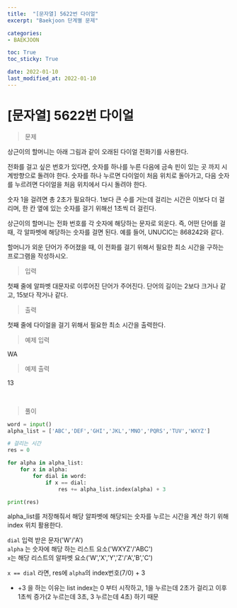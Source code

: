 ```yaml
---
title:  "[문자열] 5622번 다이얼"
excerpt: "Baekjoon 단계별 문제"

categories:
- BAEKJOON

toc: True
toc_sticky: True

date: 2022-01-10
last_modified_at: 2022-01-10
---
```


# [문자열] 5622번 다이얼

> 문제

상근이의 할머니는 아래 그림과 같이 오래된 다이얼 전화기를 사용한다.

전화를 걸고 싶은 번호가 있다면, 숫자를 하나를 누른 다음에 금속 핀이 있는 곳 까지 시계방향으로 돌려야 한다. 숫자를 하나 누르면 다이얼이 처음 위치로 돌아가고, 다음 숫자를 누르려면 다이얼을 처음 위치에서 다시 돌려야 한다.

숫자 1을 걸려면 총 2초가 필요하다. 1보다 큰 수를 거는데 걸리는 시간은 이보다 더 걸리며, 한 칸 옆에 있는 숫자를 걸기 위해선 1초씩 더 걸린다.

상근이의 할머니는 전화 번호를 각 숫자에 해당하는 문자로 외운다. 즉, 어떤 단어를 걸 때, 각 알파벳에 해당하는 숫자를 걸면 된다. 예를 들어, UNUCIC는 868242와 같다.

할머니가 외운 단어가 주어졌을 때, 이 전화를 걸기 위해서 필요한 최소 시간을 구하는 프로그램을 작성하시오.

> 입력

첫째 줄에 알파벳 대문자로 이루어진 단어가 주어진다. 단어의 길이는 2보다 크거나 같고, 15보다 작거나 같다.

> 출력

첫째 줄에 다이얼을 걸기 위해서 필요한 최소 시간을 출력한다.

> 예제 입력

WA

> 예제 출력

13

<br>

> 풀이

```python
word = input()
alpha_list = ['ABC','DEF','GHI','JKL','MNO','PQRS','TUV','WXYZ']

# 걸리는 시간
res = 0

for alpha in alpha_list:
    for x in alpha:
        for dial in word:
            if x == dial:
                res += alpha_list.index(alpha) + 3

print(res)
```

alpha_list를 저장해줘서 해당 알파벳에 해당되는 숫자를 누르는 시간을 계산 하기 위해 index 위치 활용한다.

`dial` 입력 받은 문자('W'/'A')<br>
`alpha` 는 숫자에 해당 하는 리스트 요소('WXYZ'/'ABC')<br>
`x`는 해당 리스트의 알파벳 요소('W','X','Y','Z'/'A','B','C')<br>

`x == dial` 라면, res에 `alpha`의 index번호(7/0) + 3 <br>
- +3 을 하는 이유는 list index는 0 부터 시작하고, 1을 누르는데 2초가 걸리고 이후 1초씩 증가(2 누르는데 3초, 3 누르는데 4초) 하기 때문
